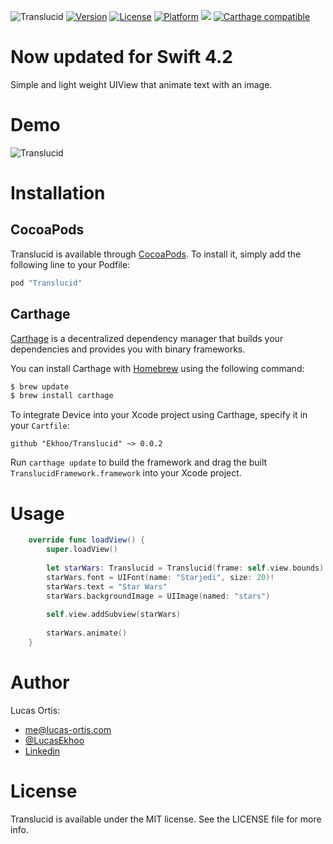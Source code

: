 ![Translucid](https://github.com/Ekhoo/Translucid/blob/master/Source/Asset/translucid.png)
[![Version](https://img.shields.io/cocoapods/v/Translucid.svg?style=flat)](http://cocoapods.org/pods/Translucid)
[![License](https://img.shields.io/cocoapods/l/Translucid.svg?style=flat)](http://cocoapods.org/pods/Translucid)
[![Platform](https://img.shields.io/cocoapods/p/Translucid.svg?style=flat)](http://cocoapods.org/pods/Translucid)
![](https://img.shields.io/badge/Supported-iOS8-4BC51D.svg?style=flat-square)
[![Carthage compatible](https://img.shields.io/badge/Carthage-Compatible-brightgreen.svg?style=flat)](https://github.com/Carthage/Carthage)

# Now updated for Swift 4.2

Simple and light weight UIView that animate text with an image.

# Demo
![Translucid](https://github.com/Ekhoo/Translucid/blob/master/Example/Resources/demo.gif)

# Installation
## CocoaPods
Translucid is available through [CocoaPods](http://cocoapods.org). To install
it, simply add the following line to your Podfile:

```ruby
pod "Translucid"
```

## Carthage

[Carthage](https://github.com/Carthage/Carthage) is a decentralized dependency manager that builds your dependencies and provides you with binary frameworks.

You can install Carthage with [Homebrew](http://brew.sh/) using the following command:

```bash
$ brew update
$ brew install carthage
```

To integrate Device into your Xcode project using Carthage, specify it in your `Cartfile`:

```ogdl
github "Ekhoo/Translucid" ~> 0.0.2
```

Run `carthage update` to build the framework and drag the built `TranslucidFramework.framework` into your Xcode project.

# Usage
```swift
    override func loadView() {
        super.loadView()
        
        let starWars: Translucid = Translucid(frame: self.view.bounds)
        starWars.font = UIFont(name: "Starjedi", size: 20)!
        starWars.text = "Star Wars"
        starWars.backgroundImage = UIImage(named: "stars")
        
        self.view.addSubview(starWars)
        
        starWars.animate()
    }
```

# Author
Lucas Ortis:
- me@lucas-ortis.com
- [@LucasEkhoo](https://twitter.com/LucasEkhoo)
- [Linkedin](https://fr.linkedin.com/in/lucasortis)

# License

Translucid is available under the MIT license. See the LICENSE file for more info.
